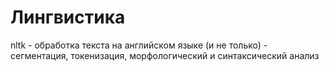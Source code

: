 # Лингвистика

nltk - обработка текста на английском языке (и не только) - сегментация, токенизация, морфологический и синтаксический анализ

